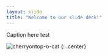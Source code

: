 ```yaml
---
layout: slide
title: "Welcome to our slide deck!"
---
```


Caption here test

![cherryontop-o-cat](https://octodex.github.com/images/cherryontop-o-cat.png)
{: .center}
